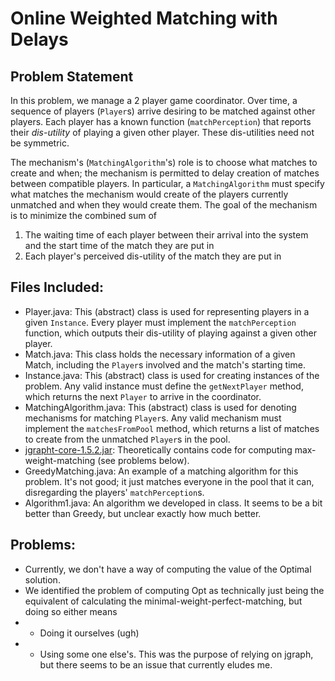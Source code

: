# Online Weighted Matching with Delays

## Problem Statement
In this problem, we manage a 2 player game coordinator. Over time, a sequence of players (`Player`s) arrive desiring to be matched against other players. Each player has a known function (`matchPerception`) that reports their *dis-utility* of playing a given other player. These dis-utilities need not be symmetric.

The mechanism's (`MatchingAlgorithm`'s) role is to choose what matches to create and when; the mechanism is permitted to delay creation of matches between compatible players. In particular, a `MatchingAlgorithm` must specify what matches the mechanism would create of the players currently unmatched and when they would create them. The goal of the mechanism is to minimize the combined sum of 
1. The waiting time of each player between their arrival into the system and the start time of the match they are put in
2. Each player's perceived dis-utility of the match they are put in

## Files Included: 
* Player.java: This (abstract) class is used for representing players in a given `Instance`. Every player must implement the `matchPerception` function, which outputs their dis-utility of playing against a given other player.
* Match.java: This class holds the necessary information of a given Match, including the `Player`s involved and the match's starting time.
* Instance.java: This (abstract) class is used for creating instances of the problem. Any valid instance must define the `getNextPlayer` method, which returns the next `Player` to arrive in the coordinator.
* MatchingAlgorithm.java: This (abstract) class is used for denoting mechanisms for matching `Player`s. Any valid mechanism must implement the `matchesFromPool` method, which returns a list of matches to create from the unmatched `Player`s in the pool.
* [jgrapht-core-1.5.2.jar](jgrapht.org): Theoretically contains code for computing max-weight-matching (see problems below).
* GreedyMatching.java: An example of a matching algorithm for this problem. It's not good; it just matches everyone in the pool that it can, disregarding the players' `matchPerception`s. 
* Algorithm1.java: An algorithm we developed in class. It seems to be a bit better than Greedy, but unclear exactly how much better.

## Problems: 
* Currently, we don't have a way of computing the value of the Optimal solution. 
* We identified the problem of computing Opt as technically just being the equivalent of calculating the minimal-weight-perfect-matching, but doing so either means
* * Doing it ourselves (ugh)
* * Using some one else's. This was the purpose of relying on jgraph, but there seems to be an issue that currently eludes me. 